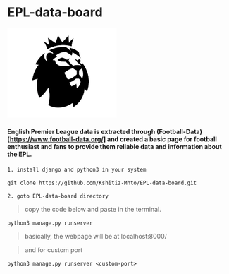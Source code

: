 # EPL-data-board

![alt EPL logo](./static/assets/logoright.png)

#### English Premier League data is extracted through (Football-Data)[https://www.football-data.org/] and created a basic page for football enthusiast and fans to provide them reliable data and  information about the EPL.

```
1. install django and python3 in your system 
```

```
git clone https://github.com/Kshitiz-Mhto/EPL-data-board.git
```

```
2. goto EPL-data-board directory
```

> copy the code below and paste in the terminal.

```
python3 manage.py runserver
```

> basically, the webpage will be at localhost:8000/

> and for custom port

```
python3 manage.py runserver <custom-port>
```
